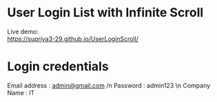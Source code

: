 # User Login List with Infinite Scroll

Live demo:  
https://supriya3-29.github.io/UserLoginScroll/

# Login credentials

Email address : admin@gmail.com /n
Password : admin123 \n
Company Name : IT
